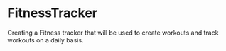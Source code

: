 # FitnessTracker
Creating a Fitness tracker that will be used to create workouts and track workouts on a daily basis.